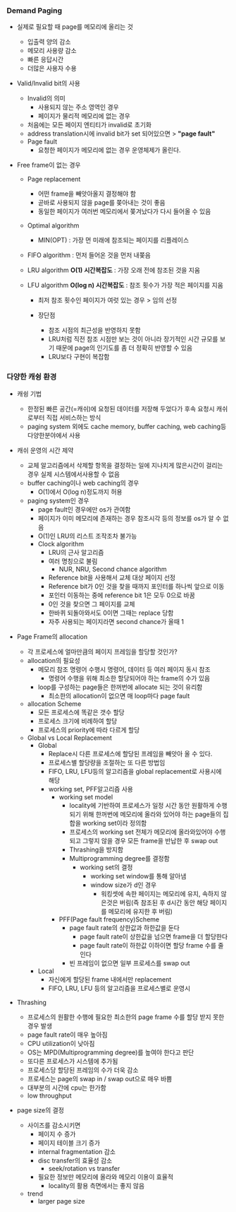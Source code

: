 ### Demand Paging

- 실제로 필요할 때 page를 메모리에 올리는 것

  - 입출력 양의 감소
  - 메모리 사용량 감소
  - 빠른 응답시간
  - 더많은 사용자 수용

- Valid/Invalid bit의 사용

  - Invalid의 의미
    - 사용되지 않는 주소 영역인 경우
    - 페이지가 물리적 메모리에 없는 경우
  - 처음에는 모든 페이지 엔티티가 invalid로 초기화
  - address translation시에 invalid bit가 set 되어있으면 > **"page fault"**
  - Page fault
    - 요청한 페이지가 메모리에 없는 경우 운영체제가 올린다.

- Free frame이 없는 경우

  - Page replacement

    - 어떤 frame을 빼앗아올지 결정해야 함
    - 곧바로 사용되지 않을 page를 쫒아내는 것이 좋음
    - 동일한 페이지가 여러번 메모리에서 쫒겨났다가 다시 들어올 수 있음

  - Optimal algorithm

    - MIN(OPT) : 가장 먼 미래에 참조되는 페이지를 리플레이스

  - FIFO algorithm : 먼저 들어온 것을 먼저 내쫒음

  - LRU algorithm **O(1) 시간복잡도** : 가장 오래 전에 참조된 것을 지움

  - LFU algorithm **O(log n) 시간복잡도** : 참조 횟수가 가장 적은 페이지를 지움

    - 최저 참조 횟수인 페이지가 여럿 있는 경우 > 임의  선정

    - 장단점

      - 참조 시점의 최근성을 반영하지 못함
      - LRU처럼 직전 참조 시점만 보는 것이 아니라 장기적인 시간 규모를 보기 때문에 page의 인기도를 좀 더 정확히 반영할 수 있음
      - LRU보다 구현이 복잡함

      

### 다양한 캐슁 환경

- 캐슁 기법
  - 한정된 빠른 공간(=캐쉬)에 요청된 데이터를 저장해 두었다가 후속 요청시 캐쉬로부터 직접 서비스하는 방식
  - paging system 외에도 cache memory, buffer caching, web caching등 다양한분야에서 사용
- 캐쉬 운영의 시간 제약
  - 교체 알고리즘에서 삭제할 항목을 결정하는 일에 지나치게 많은시간이 걸리는 경우 실제 시스템에서사용할 수 없음
  - buffer caching이나 web caching의 경우
    - O(1)에서 O(log n)정도까지 허용
  - paging system인 경우
    - page fault인 경우에만 os가 관여함
    - 페이지가 이미 메모리에 존재하는 경우 참조시각 등의 정보를 os가 알 수 없음
    - O(1)인 LRU의 리스트 조작조차 불가능
    - Clock algorithm
      - LRU의 근사 알고리즘
      - 여러 명칭으로 불림
        - NUR, NRU, Second chance algorithm
      - Reference bit을 사용해서 교체 대상 페이지 선정
      - Reference bit가 0인 것을 찾을 때까지 포인터를 하나씩 앞으로 이동
      - 포인터 이동하는 중에 reference bit 1은 모두 0으로 바꿈
      - 0인 것을 찾으면 그 페이지를 교체
      - 한바퀴 되돌아와서도 0이면 그때는 replace 당함
      - 자주 사용되는 페이지라면 second chance가 올때 1
- Page Frame의 allocation
  - 각 프로세스에 얼마만큼의 페이지 프레임을 할당할 것인가?
  - allocation의 필요성
    - 메모리 참조 명령어 수행시 명령어, 데이터 등 여러 페이지 동시 참조
      - 명령어 수행을 위해 최소한 할당되어야 하는 frame의 수가 있음
    - loop를 구성하는 page들은 한꺼번에 allocate 되는 것이 유리함
      - 최소한의 allocation이 없으면 매 loop마다 page fault
  - allocation Scheme
    - 모든 프로세스에 똑같은 갯수 할당
    - 프로세스 크기에 비례하여 할당
    - 프로세스의 priority에 따라 다르게 할당
  - Global vs Local Replacement
    - Global
      - Replace시 다른 프로세스에 할당된 프레임을 빼앗아 올 수 있다.
      - 프로세스별 할당량을 조절하는 또 다른 방법임
      - FIFO, LRU, LFU등의 알고리즘을 global replacement로 사용시에 해당
      - working set, PFF알고리즘 사용
        - working set model
          - locality에 기반하여 프로세스가 일정 시간 동안 원활하게 수행되기 위해 한꺼번에 메모리에 올라와 있어야 하는 page들의 집합을 working set이라 정의함
          - 프로세스의 working set 전체가 메모리에 올라와있어야 수행되고 그렇지 않을 경우 모든 frame을 반납한 후 swap out
          - Thrashing을 방지함
          - Multiprogramming degree를 결정함
            - working set의 결정
              - working set window를 통해 알아냄
              - window size가 d인 경우
                - 워킹셋에 속한 페이지는 메모리에 유지, 속하지  않은것은 버림(즉 참조된 후 d시간 동안 해당 페이지를 메모리에 유지한 후 버림)
        - PFF(Page fault frequency)Scheme
          - page fault rate의 상한값과 하한값을 둔다
            - page fault rate이 상한값을 넘으면 frame을 더 할당한다
            - page fault rate이 하한값 이하이면 할당 frame 수를 줄인다
          - 빈 프레임이 없으면 일부 프로세스를 swap out
    - Local
      - 자신에게 할당된 frame 내에서만 replacement
      - FIFO, LRU, LFU 등의 알고리즘을 프로세스별로 운영시

- Thrashing
  - 프로세스의 원활한 수행에 필요한 최소한의 page frame 수를 할당 받지 못한 경우 발생
  - page fault rate이 매우 높아짐
  - CPU utilization이 낮아짐
  - OS는 MPD(Multiprogramming degree)를 높여야 한다고 판단
  - 또다른 프로세스가 시스템에 추가됨
  - 프로세스당 할당된 프레임의 수가 더욱 감소
  - 프로세스는 page의 swap in / swap out으로 매우 바쁨
  - 대부분의 시간에 cpu는 한가함
  - low throughput



- page size의 결정
  - 사이즈를 감소시키면
    - 페이지 수 증가
    - 페이지 테이블 크기 증가
    - internal fragmentation 감소
    - disc transfer의 효율성 감소
      - seek/rotation vs transfer
    - 필요한 정보만 메모리에 올라와 메모리 이용이 효율적
      - locality의 활용 측면에서는 좋지 않음
  - trend
    - larger page size